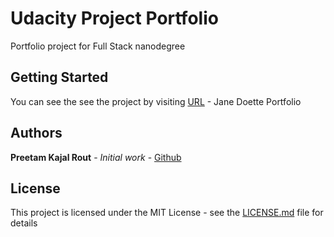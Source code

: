 # Udacity Project Portfolio

Portfolio project for Full Stack nanodegree

## Getting Started

You can see the see the project by visiting [URL](https://preetamkrout.github.io/nd004_portfolio/) - Jane Doette Portfolio

## Authors

**Preetam Kajal Rout** - *Initial work* - [Github](https://github.com/preetamkrout)

## License
This project is licensed under the MIT License - see the [LICENSE.md](LICENSE.md) file for details
